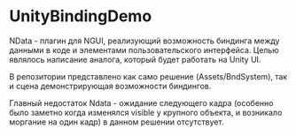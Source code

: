 # UnityBindingDemo

NData - плагин для NGUI, реализующий возможность биндинга между данными в коде и элементами пользовательского интерфейса.
Целью являлось написание аналога, который будет работать на Unity UI.

В репозитории представлено как само решение (Assets/BndSystem), так и сцена демонстрирующая возможности биндингов.

Главный недостаток Ndata - ожидание следующего кадра (особенно было заметно когда изменялся visible у крупного объекта, и возникало моргание на один кадр) в данном решении отсутствует.